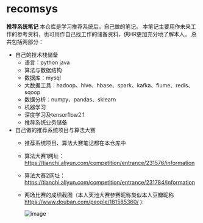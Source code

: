 # recomsys
**推荐系统笔记**
本仓库是学习推荐系统后，自己做的笔记。 本笔记主要用作未来工作的参考资料，也可用作自己找工作的储备资料，供HR更加充分地了解本人。 总共包括两部分：
- 自己的技术栈储备
  - 语言：python java
  - 算法与数据结构
  - 数据库：mysql
  - 大数据工具：hadoop、hive、hbase、spark、kafka、flume、redis、sqoop
  - 数据分析：numpy、pandas、sklearn
  - 机器学习
  - 深度学习及tensorflow2.1
  - 推荐系统业务储备
- 自己做的推荐系统项目与算法大赛
  - 推荐系统项目、算法大赛笔记都在本仓库中
  - 算法大赛1网址：https://tianchi.aliyun.com/competition/entrance/231576/information
  - 算法大赛2网址：https://tianchi.aliyun.com/competition/entrance/231784/information
  - 两场比赛的成绩截图（本人天池大赛参赛昵称类似本人豆瓣昵称 https://www.douban.com/people/181585360/ ):
  
    ![image](https://user-images.githubusercontent.com/66198938/119350891-6e066900-bcd2-11eb-96ae-790a1f17a454.png)

